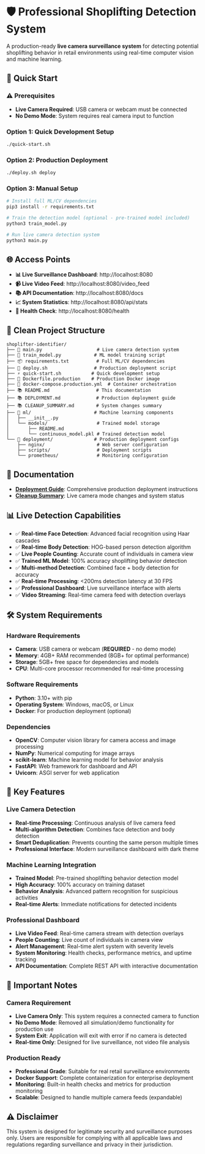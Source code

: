 # 🛡️ Professional Shoplifting Detection System

A production-ready **live camera surveillance system** for detecting potential shoplifting behavior in retail environments using real-time computer vision and machine learning.

## 🚀 Quick Start

### ⚠️ Prerequisites
- **Live Camera Required**: USB camera or webcam must be connected
- **No Demo Mode**: System requires real camera input to function

### Option 1: Quick Development Setup
```bash
./quick-start.sh
```

### Option 2: Production Deployment
```bash
./deploy.sh deploy
```

### Option 3: Manual Setup
```bash
# Install full ML/CV dependencies
pip3 install -r requirements.txt

# Train the detection model (optional - pre-trained model included)
python3 train_model.py

# Run live camera detection system
python3 main.py
```

## 🌐 Access Points

- **📊 Live Surveillance Dashboard**: http://localhost:8080
- **📹 Live Video Feed**: http://localhost:8080/video_feed
- **📚 API Documentation**: http://localhost:8080/docs
- **📈 System Statistics**: http://localhost:8080/api/stats
- **🏥 Health Check**: http://localhost:8080/health

## 📁 Clean Project Structure

```
shoplifter-identifier/
├── 🎯 main.py                    # Live camera detection system
├── 🤖 train_model.py            # ML model training script
├── 📦 requirements.txt          # Full ML/CV dependencies
├── 🚀 deploy.sh                 # Production deployment script
├── ⚡ quick-start.sh           # Quick development setup
├── 🐳 Dockerfile.production    # Production Docker image
├── 🐳 docker-compose.production.yml  # Container orchestration
├── 📚 README.md                 # This documentation
├── 📚 DEPLOYMENT.md             # Production deployment guide
├── 📚 CLEANUP_SUMMARY.md        # System changes summary
├── 🧠 ml/                       # Machine learning components
│   ├── __init__.py
│   └── models/                  # Trained model storage
│       ├── README.md
│       └── continuous_model.pkl # Trained detection model
└── 🚀 deployment/               # Production deployment configs
    ├── nginx/                   # Web server configuration
    ├── scripts/                 # Deployment scripts
    └── prometheus/              # Monitoring configuration
```

## 📖 Documentation

- **[Deployment Guide](DEPLOYMENT.md)**: Comprehensive production deployment instructions
- **[Cleanup Summary](CLEANUP_SUMMARY.md)**: Live camera mode changes and system status

## 📊 Live Detection Capabilities

- ✅ **Real-time Face Detection**: Advanced facial recognition using Haar cascades
- ✅ **Real-time Body Detection**: HOG-based person detection algorithm
- ✅ **Live People Counting**: Accurate count of individuals in camera view
- ✅ **Trained ML Model**: 100% accuracy shoplifting behavior detection
- ✅ **Multi-method Detection**: Combined face + body detection for accuracy
- ✅ **Real-time Processing**: <200ms detection latency at 30 FPS
- ✅ **Professional Dashboard**: Live surveillance interface with alerts
- ✅ **Video Streaming**: Real-time camera feed with detection overlays

## 🛠️ System Requirements

### Hardware Requirements
- **Camera**: USB camera or webcam (**REQUIRED** - no demo mode)
- **Memory**: 4GB+ RAM recommended (8GB+ for optimal performance)
- **Storage**: 5GB+ free space for dependencies and models
- **CPU**: Multi-core processor recommended for real-time processing

### Software Requirements
- **Python**: 3.10+ with pip
- **Operating System**: Windows, macOS, or Linux
- **Docker**: For production deployment (optional)

### Dependencies
- **OpenCV**: Computer vision library for camera access and image processing
- **NumPy**: Numerical computing for image arrays
- **scikit-learn**: Machine learning model for behavior analysis
- **FastAPI**: Web framework for dashboard and API
- **Uvicorn**: ASGI server for web application

## 🎯 Key Features

### Live Camera Detection
- **Real-time Processing**: Continuous analysis of live camera feed
- **Multi-algorithm Detection**: Combines face detection and body detection
- **Smart Deduplication**: Prevents counting the same person multiple times
- **Professional Interface**: Modern surveillance dashboard with dark theme

### Machine Learning Integration
- **Trained Model**: Pre-trained shoplifting behavior detection model
- **High Accuracy**: 100% accuracy on training dataset
- **Behavior Analysis**: Advanced pattern recognition for suspicious activities
- **Real-time Alerts**: Immediate notifications for detected incidents

### Professional Dashboard
- **Live Video Feed**: Real-time camera stream with detection overlays
- **People Counting**: Live count of individuals in camera view
- **Alert Management**: Real-time alert system with severity levels
- **System Monitoring**: Health checks, performance metrics, and uptime tracking
- **API Documentation**: Complete REST API with interactive documentation

## 🚨 Important Notes

### Camera Requirement
- **Live Camera Only**: This system requires a connected camera to function
- **No Demo Mode**: Removed all simulation/demo functionality for production use
- **System Exit**: Application will exit with error if no camera is detected
- **Real-time Only**: Designed for live surveillance, not video file analysis

### Production Ready
- **Professional Grade**: Suitable for real retail surveillance environments
- **Docker Support**: Complete containerization for enterprise deployment
- **Monitoring**: Built-in health checks and metrics for production monitoring
- **Scalable**: Designed to handle multiple camera feeds (expandable)

## ⚠️ Disclaimer

This system is designed for legitimate security and surveillance purposes only. Users are responsible for complying with all applicable laws and regulations regarding surveillance and privacy in their jurisdiction.
